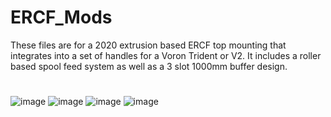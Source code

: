 # ERCF_Mods
These files are for a 2020 extrusion based ERCF top mounting that integrates into a set of handles for a Voron Trident or V2.  It includes a roller based spool feed system as well as a 3 slot 1000mm buffer design.
#
#
![image](https://user-images.githubusercontent.com/99146508/204062931-6520a5e1-86d6-4056-aeb9-b25cb5553f3e.png)
![image](https://user-images.githubusercontent.com/99146508/201385208-b8b762a2-a182-4361-b0ca-81ff4d03c71a.png)
![image](https://user-images.githubusercontent.com/99146508/201385286-f2886694-4932-4fee-a045-746c4a64086c.png)
![image](https://user-images.githubusercontent.com/99146508/201385442-d1756d61-d571-46b7-ad13-d2b10e60efc9.png)
